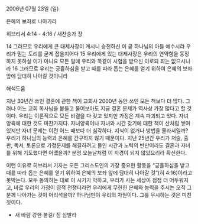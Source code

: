 2006년 07월 23일 (일)

은혜의 보좌로 나아가라



히브리서 4:14 - 4:16 / 새찬송가  장


14 그러므로 우리에게 큰 대제사장이 계시니 승천하신 이 곧 하나님의 아들 예수시라 우리가 믿는 도리를 굳게 잡을지어다 15 우리에게 있는 대제사장은 우리의 연약함을 동정하지 못하실 이가 아니요 모든 일에 우리와 똑같이 시험을 받으신 이로되 죄는 없으시니라 16 그러므로 우리는 긍휼하심을 받고 때를 따라 돕는 은혜를 얻기 위하여 은혜의 보좌 앞에 담대히 나아갈 것이니라

해석도움





지난 30년간 쓰인 결혼에 관한 책이 교회사 2000년 동안 쓰인 모든 책보다 더 많다. 그러나 어느 교회 목사님을 붙들고 물어보아도 지금 결혼 문제가 역사상 가장 많다고 할 것이다. 우리는 이론적으로 모든 비결을 다 갖고 있지만 가정은 계속 파괴되고 있다. 자녀 양육에 대한 것도 마찬가지다. 자녀양육이나 자녀와 시간 갖기에 대한 책이 산처럼 쌓여있지만 자녀 문제는 이전 어느 때보다 더 심각하다. 지식이 없거나 방법을 몰라서일까? 우리가 하나님의 능력과 은혜를 간구하지 않기 때문이다. 지난 25년간 우리가 저술, 출판, 독서, 토론으로 가정문제를 해결하려고 들인 시간과 노력의 반만이라도 결혼과 자녀를 위해 기도했다면 어땠을까? 분명 오늘날처럼 이 지경이 되지 않았으리라 확신한다. 

이런 이유로 히브리서 기자는 모든 그리스도인의 가장 중요한 활동을 “긍휼하심을 받고 때를 따라 돕는 은혜를 얻기 위하여 은혜의 보좌 앞에 담대히 나아갈 것”(히 4:16)이라고 못박는다. 모두 동의하는 대로 이 시기가 악하고, 우리가 사는 세상이 점점 더 어두워지고, 바로 우리의 가정이 영적 전쟁터라면 우리에게 무한한 은혜와 능력을 주시는 오직 그분께 나아가는 것이 어리석을까? 하나님만이 우리의 자원이다. 그를 무시하는 것은 미친 짓이다. 

- 새 바람 강한 불길/ 짐 심발라